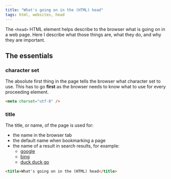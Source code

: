 ```yaml
---
title: "What's going on in the (HTML) head"
tags: html, websites, head
---
```

The `<head>` HTML element helps describe to the browser what is going on in a web page. Here I describe what those things are, what they do, and why they are important.

## The essentials

### character set

The absolute first thing in the page tells the browser what character set to use. This has to go **first** as the browser needs to know what to use for every proceeding element.

```html
<meta charset="utf-8" />
```

### title

The title, or name, of the page is used for:

- the name in the browser tab
- the default name when bookmarking a page
- the name of a result in search results, for example:
  - [google](https://www.google.com/search?q=What's+going+on+in+the+HTML+head)
  - [bing](https://www.bing.com/search?q=What's+going+on+in+the+HTML+head)
  - [duck duck go](https://duckduckgo.com/?q=What's+going+on+in+the+HTML+head)

```html
<title>What's going on in the (HTML) head</title>
```